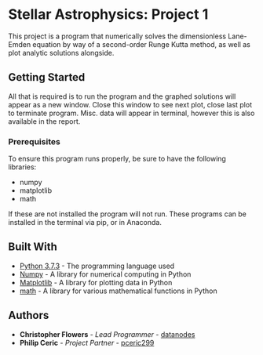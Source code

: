 # Stellar Astrophysics: Project 1

This project is a program that numerically solves the dimensionless Lane-Emden equation by way of a second-order Runge Kutta method, as well as plot analytic solutions
alongside.

## Getting Started

All that is required is to run the program and the graphed solutions will appear as a new window. Close this window to see next plot, close last plot to terminate program. Misc. data will appear in terminal, however this is also available in the report.

### Prerequisites

To ensure this program runs properly, be sure to have the following libraries:

* numpy
* matplotlib
* math

If these are not installed the program will not run. These programs can be installed in the terminal via pip, or in Anaconda.

## Built With
* [Python 3.7.3](https://www.python.org/doc/) - The programming language used
* [Numpy](https://numpy.org/doc/) - A library for numerical computing in Python
* [Matplotlib](https://matplotlib.org/stable/contents.html) - A library for plotting data in Python
* [math](https://docs.python.org/3/library/math.html) - A library for various mathematical functions in Python

## Authors

* **Christopher Flowers** - *Lead Programmer* - [datanodes](https://github.com/datanodes)
* **Philip Ceric** - *Project Partner* - [pceric299](https://github.com/pceric299)
